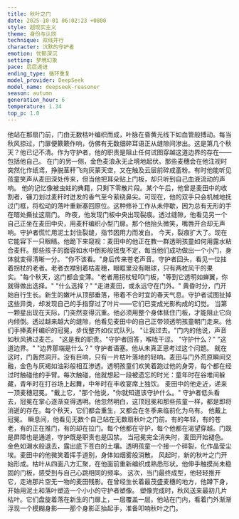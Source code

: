 ```yaml
---
title: 秋叶之门
date: 2025-10-01 06:02:23 +0800
style: 超现实主义
theme: 身份与认同
technique: 双线并行
character: 沉默的守护者
emotion: 忧郁深沉
setting: 梦境幻象
pace: 层层递进
ending_type: 循环重复
model_provider: DeepSeek
model_name: deepseek-reasoner
season: autumn
generation_hour: 6
temperature: 1.34
top_p: 1.0
---
```


他站在那扇门前，门由无数枯叶编织而成，叶脉在昏黄光线下如血管般搏动。每当秋风掠过，门扉便簌簌作响，仿佛有无数细碎耳语正从缝隙间渗出。这是第几个秋天？他已记不清。作为守护者，他的职责是阻止任何试图穿越这道边界的存在——包括他自己。
在门的另一侧，金色麦浪永无止境地起伏。那些麦穗会在他注视时突然化作纸鸢，挣脱茎秆飞向灰蒙天空，又在触及云层前碎成齑粉。有时他能听见孩童笑声从麦田深处传来，但当他把耳朵贴上门板，却只听到自己血液流动的声响。
他的记忆像被虫蛀的典籍，只剩下零散片段。某个午后，他曾是麦田中的收割者，镰刀划过麦秆时迸发的香气至今萦绕鼻尖。可现在，他的双手只会机械地抚过门框，将松动的落叶重新塞回原位。这种修补工作从未停歇，因为总有无形的手在暗处撕扯这扇门。
昨夜，他发现门板中央出现裂痕。透过缝隙，他看见另一个自己正坐在麦田中央，用麦秆编织小型门扉。那个他抬头微笑，嘴唇开合却无声响。守护者慌忙用泥土封住裂缝，指节因用力而发白。
今天，裂痕扩大了。现在它能容下一只眼睛。他跪下来窥视：麦田中的他正在教一群透明孩童如何用露水粘合麦秆。那些孩子的面容如水中倒影般摇曳不定，每当他们成功做出一个小门，身体就变得清晰一分。
"你不该看。"身后传来苍老声音。守护者回头，看见一位拄着拐杖的老者。老者衣襟别着枯麦穗，眼眶里没有眼球，只有两枚风干的果实。"每个秋天，这门都会变薄。"老者用拐杖轻叩门板，"等到它透明如蝉翼，你就得做出选择。"
"什么选择？"
"走进麦田，或永远守在门外。"
黄昏时分，门开始自行生长。新生的嫩叶从顶部垂落，带着不合时宜的春天气息。守护者试图扯掉这些异类，却发现自己的手指穿过了叶片——它们已变成光影构成的幻觉。
当第一颗星出现在天际，门突然变得沉重。他必须用整个身体抵住门板，才能阻止它向内倾倒。透过越来越大的缝隙，他看见麦田中的自己正带领透明孩童朝门走来。他们手捧麦秆编织的冠冕，步伐整齐如仪式队列。
"让我过去。"门内的他说，声音如秋风拂过麦芒。
"这是我的职责。"守护者回答，喉咙干涩。
"守护什么？"
"这道边界。"
"边界那端是什么？"
守护者语塞。他从未真正思考过这个问题。
就在这时，门轰然洞开。没有巨响，只有一片枯叶落地的轻响。麦田与门外荒原瞬间交融，金色与灰褐如油彩般相互渗透。透明孩童们欢笑着跑过他的身旁，每个都在经过时触碰他的手臂。每次触碰，他就想起一段被遗忘的时光：童年时在谷堆间躲藏，青年时在打谷场上起舞，中年时在丰收宴席上独饮。
麦田中的他走近，递来一顶麦穗冠冕。"戴上它，"那个他说，"你就知道该守护什么。"
守护者低头看去，冠冕在掌心逐渐变得透明。他忽然明白，这顶冠冕和那些孩童一样，都是即将消逝的存在。每个秋天，它们都会重生，又都会在冬季来临前化为乌有。
他戴上冠冕。
瞬息间，他看见无数个自己站在无数扇秋叶之门前。有的年轻，有的苍老，有的正在推门，有的却在拉门。每个他都在守护，每个他都在渴望穿越。门既是屏障也是通道，守护既是职责也是囚禁。
当冠冕完全消失时，麦田开始褪色。金色如潮水般退去，露出底下苍白的土壤。透明孩童一个接一个碎裂，化作晶莹尘埃。麦田中的他微笑着挥手道别，身体如烟雾般消散。
风起时，新的秋叶之门开始形成。枯叶从四面八方汇聚，在他面前重新编织成熟悉形状。他伸手触摸尚未稳固的门板，感受到与自己心跳相同的频率。
这次，当门最终成型，他轻轻推开它，走进那片空无一物的麦田残影。在曾经生长着最茂盛麦穗的地方，他蹲下身，开始用泥土和落叶塑造一个小小的守护者塑像。
塑像完成时，秋风送来最初几片枯叶。它们盘旋着落在新生的门扉上，一层覆盖一层。他站在门内，看着门外渐渐浮现一个模糊身影——那个身影正抬起手，准备叩响秋叶之门。
